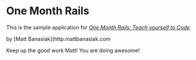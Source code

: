 # One Month Rails

This is the sample application for
[*One Month Rails: Teach yourself to Code*](http://onemonthrails.com)

by [Matt Banasiak](http:mattbanasiak.com

Keep up the good work Matt! You are doing awesome!